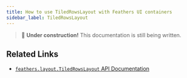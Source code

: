 ```yaml
---
title: How to use TiledRowsLayout with Feathers UI containers
sidebar_label: TiledRowsLayout
---
```


> 🚧 **Under construction!** This documentation is still being written.

## Related Links

- [`feathers.layout.TiledRowsLayout` API Documentation](https://api.feathersui.com/current/feathers/layout/TiledRowsLayout.html)
